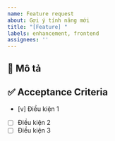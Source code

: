 ```yaml
---
name: Feature request
about: Gợi ý tính năng mới
title: "[Feature] "
labels: enhancement, frontend
assignees: ''
---
```


## 🎯 Mô tả
<!-- Mô tả ngắn gọn về feature -->

## ✅ Acceptance Criteria
- [v] Điều kiện 1
- [ ] Điều kiện 2
- [ ] Điều kiện 3
